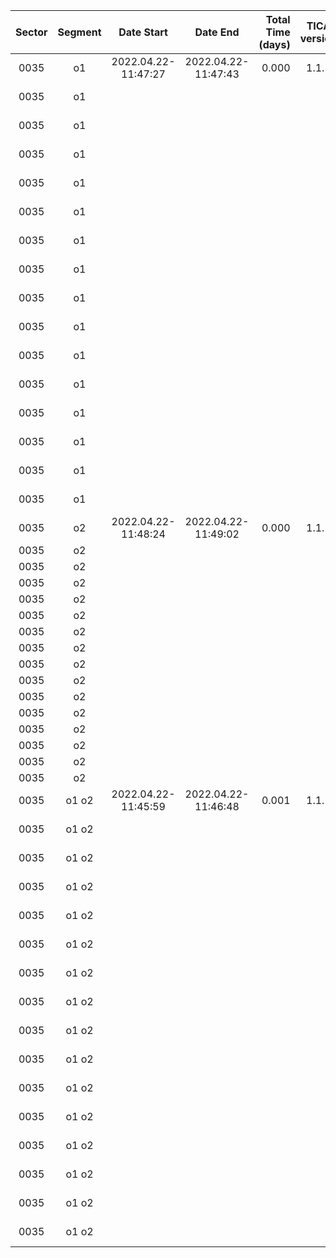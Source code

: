 |                             Sector|                            Segment|                         Date Start|                           Date End|                  Total Time (days)|                       TICA version|                     Python version|                               Host|                  conda Environment|                                CCD|                 TICA Runtime (sec)|                            N_cores|                 WCS2 Runtime (sec)|                            N_cores|        Frac_of_FFIs >0.95Ref_Stars|                  AvgFrac Ref_Stars|           AvgFit Residual (arcsec)|            AvgFit Residual (pixel)|                 Flexible Apertures|                            Ref_FIN|                 WCS1 Runtime (sec)|                            N_cores|                           Wing FAC|                       Contrast FAC|                         NRef_Stars|                     Ref_Star Tmags|                       N_Trim_Stars|      Ref_Bright Residuals (arcsec)|
|:---:|:---:|:---:|:---:|---:|:---:|:---:|:---:|:---:|:---:|---:|---:|---:|---:|---:|---:|---:|---:|---:|:---:|---:|---:|:---:|:---:|---:|:---:|---:|---:|
|0035|                                o1 |                2022.04.22-11:47:27|                2022.04.22-11:47:43|                              0.000|                              1.1.1|                             3.10.0|                       roci.mit.edu|                       tica_develop|                          cam1_ccd1|                               2.56|                                 10|                              12.79|                                  1|0.92|0.99|0.898|0.04|                              fixed|                           00149615|                             236.20|                                  1|                                0.9|                                3.5|                                975|7.51-11.78|                                 25|                              1.016|
|0035|                                o1 |                                   |                                   |                                   |                                   |                                   |                                   |                                   |                          cam1_ccd2|                                   |                                   |                              13.29|                                  1|0.85|0.98|0.932|0.05|                              fixed|                                   |                             151.10|                                  1|                                0.9|                                3.5|                                983|7.50-11.66|                                 17|                              0.985|
|0035|                                o1 |                                   |                                   |                                   |                                   |                                   |                                   |                                   |                          cam1_ccd3|                                   |                                   |                              12.76|                                  1|0.85|0.98|0.857|0.04|                              fixed|                                   |                             130.55|                                  1|                                0.9|                                3.5|                                979|7.50-11.18|                                 14|                              0.921|
|0035|                                o1 |                                   |                                   |                                   |                                   |                                   |                                   |                                   |                          cam1_ccd4|                                   |                                   |                              12.85|                                  1|0.92|0.99|0.941|0.05|                              fixed|                                   |                             127.58|                                  1|                                0.9|                                3.5|                                970|7.52-11.93|                                 24|                              1.007|
|0035|                                o1 |                                   |                                   |                                   |                                   |                                   |                                   |                                   |                          cam2_ccd1|                               2.68|                                 10|                              12.91|                                  1|0.82|0.95|1.573|0.08|                              fixed|                                   |                             745.95|                                  1|                                0.9|                                3.5|                                918|7.50-11.87|                                 82|                              1.519|
|0035|                                o1 |                                   |                                   |                                   |                                   |                                   |                                   |                                   |                          cam2_ccd2|                                   |                                   |                              12.67|                                  1|0.01|0.83|1.670|0.08|                              fixed|                                   |                             578.78|                                  1|                                0.9|                                3.5|                                937|7.51-11.95|                                 63|                              1.611|
|0035|                                o1 |                                   |                                   |                                   |                                   |                                   |                                   |                                   |                          cam2_ccd3|                                   |                                   |                              12.90|                                  1|0.37|0.95|1.105|0.05|                              fixed|                                   |                             236.90|                                  1|                                0.9|                                3.5|                                965|7.50-11.76|                                 35|                              1.160|
|0035|                                o1 |                                   |                                   |                                   |                                   |                                   |                                   |                                   |                          cam2_ccd4|                                   |                                   |                              12.98|                                  1|0.94|0.99|1.051|0.05|                              fixed|                                   |                             313.11|                                  1|                                0.9|                                3.5|                                962|7.50-11.82|                                 38|                              1.128|
|0035|                                o1 |                                   |                                   |                                   |                                   |                                   |                                   |                                   |                          cam3_ccd1|                               2.73|                                 10|                              12.90|                                  1|0.94|0.97|1.588|0.08|                              fixed|                                   |                             793.52|                                  1|                                0.9|                                3.5|                                909|7.51-11.99|                                 91|                              1.517|
|0035|                                o1 |                                   |                                   |                                   |                                   |                                   |                                   |                                   |                          cam3_ccd2|                                   |                                   |                              13.26|                                  1|0.94|0.96|1.656|0.08|                              fixed|                                   |                             730.48|                                  1|                                0.9|                                3.5|                                923|7.50-11.98|                                 77|                              1.627|
|0035|                                o1 |                                   |                                   |                                   |                                   |                                   |                                   |                                   |                          cam3_ccd3|                                   |                                   |                              12.81|                                  1|0.94|0.98|1.271|0.06|                              fixed|                                   |                             434.95|                                  1|                                0.9|                                3.5|                                945|7.51-11.94|                                 55|                              1.296|
|0035|                                o1 |                                   |                                   |                                   |                                   |                                   |                                   |                                   |                          cam3_ccd4|                                   |                                   |                              13.02|                                  1|0.95|0.99|1.449|0.07|                              fixed|                                   |                             662.62|                                  1|                                0.9|                                3.5|                                927|7.50-11.82|                                 73|                              1.426|
|0035|                                o1 |                                   |                                   |                                   |                                   |                                   |                                   |                                   |                          cam4_ccd1|                               2.64|                                 10|                              12.71|                                  1|0.96|0.99|1.055|0.05|                              fixed|                                   |                             328.72|                                  1|                                0.9|                                3.5|                                960|7.51-11.63|                                 40|                              1.132|
|0035|                                o1 |                                   |                                   |                                   |                                   |                                   |                                   |                                   |                          cam4_ccd2|                                   |                                   |                              12.87|                                  1|0.94|0.99|0.877|0.04|                              fixed|                                   |                             220.90|                                  1|                                0.9|                                3.5|                                954|7.50-11.99|                                 46|                              0.982|
|0035|                                o1 |                                   |                                   |                                   |                                   |                                   |                                   |                                   |                          cam4_ccd3|                                   |                                   |                              13.54|                                  1|0.91|0.99|0.907|0.04|                              fixed|                                   |                             244.19|                                  1|                                0.9|                                3.5|                                983|7.50-11.85|                                 17|                              0.967|
|0035|                                o1 |                                   |                                   |                                   |                                   |                                   |                                   |                                   |                          cam4_ccd4|                                   |                                   |                              13.02|                                  1|0.92|0.99|0.964|0.05|                              fixed|                                   |                             367.58|                                  1|                                0.9|                                3.5|                                958|7.51-11.95|                                 37|                              1.108|
|0035|                                o2 |                2022.04.22-11:48:24|                2022.04.22-11:49:02|                              0.000|                              1.1.1|                             3.10.0|                       roci.mit.edu|                       tica_develop|                          cam1_ccd1|                               8.26|                                 10|                              12.79|                                  1|0.92|0.99|0.898|0.04|                              fixed|                                   |                                   |                                   |                                   |                                   |                                   |                                   |                                   |                                   |
|0035|                                o2 |                                   |                                   |                                   |                                   |                                   |                                   |                                   |                          cam1_ccd2|                                   |                                   |                              13.29|                                  1|0.85|0.98|0.932|0.05|                              fixed|                                   |                                   |                                   |                                   |                                   |                                   |                                   |                                   |                                   |
|0035|                                o2 |                                   |                                   |                                   |                                   |                                   |                                   |                                   |                          cam1_ccd3|                                   |                                   |                              12.76|                                  1|0.85|0.98|0.857|0.04|                              fixed|                                   |                                   |                                   |                                   |                                   |                                   |                                   |                                   |                                   |
|0035|                                o2 |                                   |                                   |                                   |                                   |                                   |                                   |                                   |                          cam1_ccd4|                                   |                                   |                              12.85|                                  1|0.92|0.99|0.941|0.05|                              fixed|                                   |                                   |                                   |                                   |                                   |                                   |                                   |                                   |                                   |
|0035|                                o2 |                                   |                                   |                                   |                                   |                                   |                                   |                                   |                          cam2_ccd1|                               8.01|                                 10|                              12.91|                                  1|0.82|0.95|1.573|0.08|                              fixed|                                   |                                   |                                   |                                   |                                   |                                   |                                   |                                   |                                   |
|0035|                                o2 |                                   |                                   |                                   |                                   |                                   |                                   |                                   |                          cam2_ccd2|                                   |                                   |                              12.67|                                  1|0.01|0.83|1.670|0.08|                              fixed|                                   |                                   |                                   |                                   |                                   |                                   |                                   |                                   |                                   |
|0035|                                o2 |                                   |                                   |                                   |                                   |                                   |                                   |                                   |                          cam2_ccd3|                                   |                                   |                              12.90|                                  1|0.37|0.95|1.105|0.05|                              fixed|                                   |                                   |                                   |                                   |                                   |                                   |                                   |                                   |                                   |
|0035|                                o2 |                                   |                                   |                                   |                                   |                                   |                                   |                                   |                          cam2_ccd4|                                   |                                   |                              12.98|                                  1|0.94|0.99|1.051|0.05|                              fixed|                                   |                                   |                                   |                                   |                                   |                                   |                                   |                                   |                                   |
|0035|                                o2 |                                   |                                   |                                   |                                   |                                   |                                   |                                   |                          cam3_ccd1|                               7.86|                                 10|                              12.90|                                  1|0.94|0.97|1.588|0.08|                              fixed|                                   |                                   |                                   |                                   |                                   |                                   |                                   |                                   |                                   |
|0035|                                o2 |                                   |                                   |                                   |                                   |                                   |                                   |                                   |                          cam3_ccd2|                                   |                                   |                              13.26|                                  1|0.94|0.96|1.656|0.08|                              fixed|                                   |                                   |                                   |                                   |                                   |                                   |                                   |                                   |                                   |
|0035|                                o2 |                                   |                                   |                                   |                                   |                                   |                                   |                                   |                          cam3_ccd3|                                   |                                   |                              12.81|                                  1|0.94|0.98|1.271|0.06|                              fixed|                                   |                                   |                                   |                                   |                                   |                                   |                                   |                                   |                                   |
|0035|                                o2 |                                   |                                   |                                   |                                   |                                   |                                   |                                   |                          cam3_ccd4|                                   |                                   |                              13.02|                                  1|0.95|0.99|1.449|0.07|                              fixed|                                   |                                   |                                   |                                   |                                   |                                   |                                   |                                   |                                   |
|0035|                                o2 |                                   |                                   |                                   |                                   |                                   |                                   |                                   |                          cam4_ccd1|                               8.26|                                 10|                              12.71|                                  1|0.96|0.99|1.055|0.05|                              fixed|                                   |                                   |                                   |                                   |                                   |                                   |                                   |                                   |                                   |
|0035|                                o2 |                                   |                                   |                                   |                                   |                                   |                                   |                                   |                          cam4_ccd2|                                   |                                   |                              12.87|                                  1|0.94|0.99|0.877|0.04|                              fixed|                                   |                                   |                                   |                                   |                                   |                                   |                                   |                                   |                                   |
|0035|                                o2 |                                   |                                   |                                   |                                   |                                   |                                   |                                   |                          cam4_ccd3|                                   |                                   |                              13.54|                                  1|0.91|0.99|0.907|0.04|                              fixed|                                   |                                   |                                   |                                   |                                   |                                   |                                   |                                   |                                   |
|0035|                                o2 |                                   |                                   |                                   |                                   |                                   |                                   |                                   |                          cam4_ccd4|                                   |                                   |                              13.02|                                  1|0.92|0.99|0.964|0.05|                              fixed|                                   |                                   |                                   |                                   |                                   |                                   |                                   |                                   |                                   |
|0035|                             o1 o2 |                2022.04.22-11:45:59|                2022.04.22-11:46:48|                              0.001|                              1.1.1|                             3.10.0|                       roci.mit.edu|                       tica_develop|                          cam1_ccd1|                              10.84|                                 10|                              12.79|                                  1|0.92|0.99|0.898|0.04|                              fixed|                           00149615|                             236.20|                                  1|                                0.9|                                3.5|                                975|7.51-11.78|                                 25|                              1.016|
|0035|                             o1 o2 |                                   |                                   |                                   |                                   |                                   |                                   |                                   |                          cam1_ccd2|                                   |                                   |                              13.29|                                  1|0.85|0.98|0.932|0.05|                              fixed|                                   |                             151.10|                                  1|                                0.9|                                3.5|                                983|7.50-11.66|                                 17|                              0.985|
|0035|                             o1 o2 |                                   |                                   |                                   |                                   |                                   |                                   |                                   |                          cam1_ccd3|                                   |                                   |                              12.76|                                  1|0.85|0.98|0.857|0.04|                              fixed|                                   |                             130.55|                                  1|                                0.9|                                3.5|                                979|7.50-11.18|                                 14|                              0.921|
|0035|                             o1 o2 |                                   |                                   |                                   |                                   |                                   |                                   |                                   |                          cam1_ccd4|                                   |                                   |                              12.85|                                  1|0.92|0.99|0.941|0.05|                              fixed|                                   |                             127.58|                                  1|                                0.9|                                3.5|                                970|7.52-11.93|                                 24|                              1.007|
|0035|                             o1 o2 |                                   |                                   |                                   |                                   |                                   |                                   |                                   |                          cam2_ccd1|                              10.33|                                 10|                              12.91|                                  1|0.82|0.95|1.573|0.08|                              fixed|                                   |                             745.95|                                  1|                                0.9|                                3.5|                                918|7.50-11.87|                                 82|                              1.519|
|0035|                             o1 o2 |                                   |                                   |                                   |                                   |                                   |                                   |                                   |                          cam2_ccd2|                                   |                                   |                              12.67|                                  1|0.01|0.83|1.670|0.08|                              fixed|                                   |                             578.78|                                  1|                                0.9|                                3.5|                                937|7.51-11.95|                                 63|                              1.611|
|0035|                             o1 o2 |                                   |                                   |                                   |                                   |                                   |                                   |                                   |                          cam2_ccd3|                                   |                                   |                              12.90|                                  1|0.37|0.95|1.105|0.05|                              fixed|                                   |                             236.90|                                  1|                                0.9|                                3.5|                                965|7.50-11.76|                                 35|                              1.160|
|0035|                             o1 o2 |                                   |                                   |                                   |                                   |                                   |                                   |                                   |                          cam2_ccd4|                                   |                                   |                              12.98|                                  1|0.94|0.99|1.051|0.05|                              fixed|                                   |                             313.11|                                  1|                                0.9|                                3.5|                                962|7.50-11.82|                                 38|                              1.128|
|0035|                             o1 o2 |                                   |                                   |                                   |                                   |                                   |                                   |                                   |                          cam3_ccd1|                              10.93|                                 10|                              12.90|                                  1|0.94|0.97|1.588|0.08|                              fixed|                                   |                             793.52|                                  1|                                0.9|                                3.5|                                909|7.51-11.99|                                 91|                              1.517|
|0035|                             o1 o2 |                                   |                                   |                                   |                                   |                                   |                                   |                                   |                          cam3_ccd2|                                   |                                   |                              13.26|                                  1|0.94|0.96|1.656|0.08|                              fixed|                                   |                             730.48|                                  1|                                0.9|                                3.5|                                923|7.50-11.98|                                 77|                              1.627|
|0035|                             o1 o2 |                                   |                                   |                                   |                                   |                                   |                                   |                                   |                          cam3_ccd3|                                   |                                   |                              12.81|                                  1|0.94|0.98|1.271|0.06|                              fixed|                                   |                             434.95|                                  1|                                0.9|                                3.5|                                945|7.51-11.94|                                 55|                              1.296|
|0035|                             o1 o2 |                                   |                                   |                                   |                                   |                                   |                                   |                                   |                          cam3_ccd4|                                   |                                   |                              13.02|                                  1|0.95|0.99|1.449|0.07|                              fixed|                                   |                             662.62|                                  1|                                0.9|                                3.5|                                927|7.50-11.82|                                 73|                              1.426|
|0035|                             o1 o2 |                                   |                                   |                                   |                                   |                                   |                                   |                                   |                          cam4_ccd1|                              10.56|                                 10|                              12.71|                                  1|0.96|0.99|1.055|0.05|                              fixed|                                   |                             328.72|                                  1|                                0.9|                                3.5|                                960|7.51-11.63|                                 40|                              1.132|
|0035|                             o1 o2 |                                   |                                   |                                   |                                   |                                   |                                   |                                   |                          cam4_ccd2|                                   |                                   |                              12.87|                                  1|0.94|0.99|0.877|0.04|                              fixed|                                   |                             220.90|                                  1|                                0.9|                                3.5|                                954|7.50-11.99|                                 46|                              0.982|
|0035|                             o1 o2 |                                   |                                   |                                   |                                   |                                   |                                   |                                   |                          cam4_ccd3|                                   |                                   |                              13.54|                                  1|0.91|0.99|0.907|0.04|                              fixed|                                   |                             244.19|                                  1|                                0.9|                                3.5|                                983|7.50-11.85|                                 17|                              0.967|
|0035|                             o1 o2 |                                   |                                   |                                   |                                   |                                   |                                   |                                   |                          cam4_ccd4|                                   |                                   |                              13.02|                                  1|0.92|0.99|0.964|0.05|                              fixed|                                   |                             367.58|                                  1|                                0.9|                                3.5|                                958|7.51-11.95|                                 37|                              1.108|
